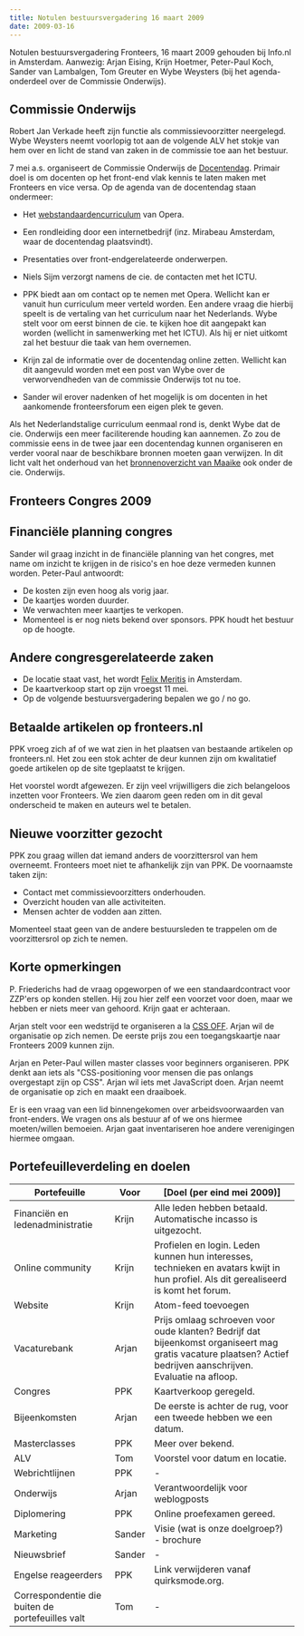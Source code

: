 ```yaml
---
title: Notulen bestuursvergadering 16 maart 2009
date: 2009-03-16
---
```


Notulen bestuursvergadering Fronteers, 16 maart 2009 gehouden bij Info.nl in Amsterdam. Aanwezig: Arjan Eising, Krijn Hoetmer, Peter-Paul Koch, Sander van Lambalgen, Tom Greuter en Wybe Weysters (bij het agenda-onderdeel over de Commissie Onderwijs).

## Commissie Onderwijs

Robert Jan Verkade heeft zijn functie als commissievoorzitter neergelegd. Wybe Weysters neemt voorlopig tot aan de volgende ALV het stokje van hem over en licht de stand van zaken in de commissie toe aan het bestuur.

7 mei a.s. organiseert de Commissie Onderwijs de [Docentendag](/docentendag). Primair doel is om docenten op het front-end vlak kennis te laten maken met Fronteers en vice versa. Op de agenda van de docentendag staan ondermeer:

-   Het [webstandaardencurriculum](http://www.opera.com/company/education/curriculum/) van Opera.
-   Een rondleiding door een internetbedrijf (inz. Mirabeau Amsterdam, waar de docentendag plaatsvindt).
-   Presentaties over front-endgerelateerde onderwerpen.

-   Niels Sijm verzorgt namens de cie. de contacten met het ICTU.
-   PPK biedt aan om contact op te nemen met Opera. Wellicht kan er vanuit hun curriculum meer verteld worden. Een andere vraag die hierbij speelt is de vertaling van het curriculum naar het Nederlands. Wybe stelt voor om eerst binnen de cie. te kijken hoe dit aangepakt kan worden (wellicht in samenwerking met het ICTU). Als hij er niet uitkomt zal het bestuur die taak van hem overnemen.
-   Krijn zal de informatie over de docentendag online zetten. Wellicht kan dit aangevuld worden met een post van Wybe over de verworvendheden van de commissie Onderwijs tot nu toe.
-   Sander wil erover nadenken of het mogelijk is om docenten in het aankomende fronteersforum een eigen plek te geven.

Als het Nederlandstalige curriculum eenmaal rond is, denkt Wybe dat de cie. Onderwijs een meer faciliterende houding kan aannemen. Zo zou de commissie eens in de twee jaar een docentendag kunnen organiseren en verder vooral naar de beschikbare bronnen moeten gaan verwijzen. In dit licht valt het onderhoud van het [bronnenoverzicht van Maaike](/vereniging/commissies/onderwijs/bronnen) ook onder de cie. Onderwijs.

## Fronteers Congres 2009

## Financiële planning congres

Sander wil graag inzicht in de financiële planning van het congres, met name om inzicht te krijgen in de risico's en hoe deze vermeden kunnen worden. Peter-Paul antwoordt:

-   De kosten zijn even hoog als vorig jaar.
-   De kaartjes worden duurder.
-   We verwachten meer kaartjes te verkopen.
-   Momenteel is er nog niets bekend over sponsors. PPK houdt het bestuur op de hoogte.

## Andere congresgerelateerde zaken

-   De locatie staat vast, het wordt [Felix Meritis](http://www.felix.meritis.nl/) in Amsterdam.
-   De kaartverkoop start op zijn vroegst 11 mei.
-   Op de volgende bestuursvergadering bepalen we go / no go.

## Betaalde artikelen op fronteers.nl

PPK vroeg zich af of we wat zien in het plaatsen van bestaande artikelen op fronteers.nl. Het zou een stok achter de deur kunnen zijn om kwalitatief goede artikelen op de site tgeplaatst te krijgen.

Het voorstel wordt afgewezen. Er zijn veel vrijwilligers die zich belangeloos inzetten voor Fronteers. We zien daarom geen reden om in dit geval onderscheid te maken en auteurs wel te betalen.

## Nieuwe voorzitter gezocht

PPK zou graag willen dat iemand anders de voorzittersrol van hem overneemt. Fronteers moet niet te afhankelijk zijn van PPK. De voornaamste taken zijn:

-   Contact met commissievoorzitters onderhouden.
-   Overzicht houden van alle activiteiten.
-   Mensen achter de vodden aan zitten.

Momenteel staat geen van de andere bestuursleden te trappelen om de voorzittersrol op zich te nemen.

## Korte opmerkingen

P. Friederichs had de vraag opgeworpen of we een standaardcontract voor ZZP'ers op konden stellen. Hij zou hier zelf een voorzet voor doen, maar we hebben er niets meer van gehoord. Krijn gaat er achteraan.

Arjan stelt voor een wedstrijd te organiseren a la [CSS OFF](http://cssoff.com/). Arjan wil de organisatie op zich nemen. De eerste prijs zou een toegangskaartje naar Fronteers 2009 kunnen zijn.

Arjan en Peter-Paul willen master classes voor beginners organiseren. PPK denkt aan iets als "CSS-positioning voor mensen die pas onlangs overgestapt zijn op CSS". Arjan wil iets met JavaScript doen. Arjan neemt de organisatie op zich en maakt een draaiboek.

Er is een vraag van een lid binnengekomen over arbeidsvoorwaarden van front-enders. We vragen ons als bestuur af of we ons hiermee moeten/willen bemoeien. Arjan gaat inventariseren hoe andere verenigingen hiermee omgaan.

## Portefeuilleverdeling en doelen

| Portefeuille                                     | Voor   | [Doel (per eind mei 2009)]                                                                                                                                      |
| ------------------------------------------------ | ------ | --------------------------------------------------------------------------------------------------------------------------------------------------------------- |
| Financiën en ledenadministratie                  | Krijn  | Alle leden hebben betaald. Automatische incasso is uitgezocht.                                                                                                  |
| Online community                                 | Krijn  | Profielen en login. Leden kunnen hun interesses, technieken en avatars kwijt in hun profiel. Als dit gerealiseerd is komt het forum.                            |
| Website                                          | Krijn  | Atom-feed toevoegen                                                                                                                                             |
| Vacaturebank                                     | Arjan  | Prijs omlaag schroeven voor oude klanten? Bedrijf dat bijeenkomst organiseert mag gratis vacature plaatsen? Actief bedrijven aanschrijven. Evaluatie na afloop. |
| Congres                                          | PPK    | Kaartverkoop geregeld.                                                                                                                                          |
| Bijeenkomsten                                    | Arjan  | De eerste is achter de rug, voor een tweede hebben we een datum.                                                                                                |
| Masterclasses                                    | PPK    | Meer over bekend.                                                                                                                                               |
| ALV                                              | Tom    | Voorstel voor datum en locatie.                                                                                                                                 |
| Webrichtlijnen                                   | PPK    | -                                                                                                                                                               |
| Onderwijs                                        | Arjan  | Verantwoordelijk voor weblogposts                                                                                                                               |
| Diplomering                                      | PPK    | Online proefexamen gereed.                                                                                                                                      |
| Marketing                                        | Sander | Visie (wat is onze doelgroep?) - brochure                                                                                                                       |
| Nieuwsbrief                                      | Sander | -                                                                                                                                                               |
| Engelse reageerders                              | PPK    | Link verwijderen vanaf quirksmode.org.                                                                                                                          |
| Correspondentie die buiten de portefeuilles valt | Tom    | -                                                                                                                                                               |
